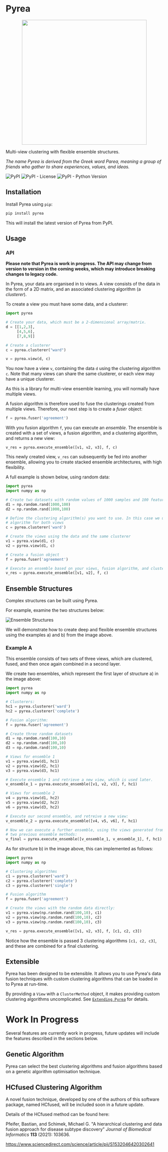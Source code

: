 # Pyrea

<p align="center">
<img src="https://raw.githubusercontent.com/mdbloice/AugmentorFiles/master/Pyrea/Pyrea-logos_transparent.png" width="400">
</p>

Multi-view clustering with flexible ensemble structures.

*The name Pyrea is derived from the Greek word Parea, meaning a group of
friends who gather to share experiences, values, and ideas.*

![PyPI](https://img.shields.io/pypi/v/Pyrea) ![PyPI - License](https://img.shields.io/pypi/l/Pyrea) ![PyPI - Python Version](https://img.shields.io/pypi/pyversions/Pyrea)

## Installation

Install Pyrea using `pip`:

```bash
pip install pyrea
```

This will install the latest version of Pyrea from PyPI.

## Usage

### API

**Please note that Pyrea is work in progress. The API may change from version
to version in the coming weeks, which may introduce breaking changes to legacy
code.**

In Pyrea, your data are organised in to views. A view consists of the data in
the form of a 2D matrix, and an associated clustering algorithm (a *clusterer*).

To create a view you must have some data, and a clusterer:

```python
import pyrea

# Create your data, which must be a 2-dimensional array/matrix.
d = [[1,2,3],
     [4,5,6],
     [7,8,9]]

# Create a clusterer
c = pyrea.clusterer("ward")

v = pyrea.view(d, c)
```

You now have a view `v`, containing the data `d` using the clustering algorithm
`c`. Note that many views can share the same clusterer, or each view may have a
unique clusterer.

As this is a library for multi-view ensemble learning, you will normally have
multiple views.

A fusion algorithm is therefore used to fuse the clusterings created from
multiple views. Therefore, our next step is to create a *fuser* object:

```python
f = pyrea.fuser('agreement')
```

With you fusion algorithm `f`, you can execute an *ensemble*. The ensemble is
created with a set of views, a fusion algorithm, and a clustering algorithm,
and returns a new view:

```pythom
v_res = pyrea.execute_ensemble([v1, v2, v3], f, c)
```

This newly created view, `v_res` can subsequently be fed into another ensemble,
allowing you to create stacked ensemble architectures, with high flexibility.

A full example is shown below, using random data:

```python
import pyrea
import numpy as np

# Create two datasets with random values of 1000 samples and 100 features per sample.
d1 = np.random.rand(1000,100)
d2 = np.random.rand(1000,100)

# Define the clustering algorithm(s) you want to use. In this case we used the same
# algorithm for both views
c = pyrea.clusterer('ward')

# Create the views using the data and the same clusterer
v1 = pyrea.view(d1, c)
v2 = pyrea.view(d1, c)

# Create a fusion object
f = pyrea.fuser('agreement')

# Execute an ensemble based on your views, fusion algorithm, and clusterer
v_res = pyrea.execute_ensemble([v1, v2], f, c)
```

## Ensemble Structures
Complex structures can be built using Pyrea.

For example, examine the two structures below:

![Ensemble Structures](https://raw.githubusercontent.com/mdbloice/AugmentorFiles/master/Pyrea/parea.png)

We will demonstrate how to create deep and flexible ensemble structures using
the examples  a) and b) from the image above.

### Example A
This ensemble consists of two sets of three views, which are clustered, fused,
and then once again combined in a second layer.

We create two ensembles, which represent the first layer of structure a) in
the image above:

```python
import pyrea
import numpy as np

# Clusterers:
hc1 = pyrea.clusterer('ward')
hc2 = pyrea.clusterer('complete')

# Fusion algorithm:
f = pyrea.fuser('agreement')

# Create three random datasets
d1 = np.random.rand(100,10)
d2 = np.random.rand(100,10)
d3 = np.random.rand(100,10)

# Views for ensemble 1
v1 = pyrea.view(d1, hc1)
v2 = pyrea.view(d2, hc1)
v3 = pyrea.view(d3, hc1)

# Execute ensemble 1 and retrieve a new view, which is used later.
v_ensemble_1 = pyrea.execute_ensemble([v1, v2, v3], f, hc1)

# Views for ensemble 2
v4 = pyrea.view(d1, hc2)
v5 = pyrea.view(d2, hc2)
v6 = pyrea.view(d3, hc2)

# Execute our second ensemble, and retreive a new view:
v_ensemble_2 = pyrea.execute_ensemble([v4, v5, v6], f, hc1)

# Now we can execute a further ensemble, using the views generated from the
# two previous ensemble methods:
v_final = pyrea.execute_ensemble([v_ensemble_1, v_ensemble_1], f, hc1)
```

As for structure b) in the image above, this can implemented as follows:

```python
import pyrea
import numpy as np

# Clustering algorithms
c1 = pyrea.clusterer('ward')
c2 = pyrea.clusterer('complete')
c3 = pyrea.clusterer('single')

# Fusion algorithm
f = pyrea.fuser('agreement')

# Create the views with the random data directly:
v1 = pyrea.view(np.random.rand(100,10), c1)
v2 = pyrea.view(np.random.rand(100,10), c2)
v3 = pyrea.view(np.random.rand(100,10), c3)

v_res = pyrea.execute_ensemble([v1, v2, v3], f, [c1, c2, c3])
```

Notice how the ensemble is passed 3 clustering algorithms `[c1, c2, c3]`, and these are combined for a final clustering.

## Extensible

Pyrea has been designed to be extensible. It allows you to use Pyrea's data fusion techniques with custom clustering algorithms that can be loaded in to Pyrea at run-time.

By providing a `View` with a `ClusterMethod` object, it makes providing custom clustering algorithms uncomplicated. See [`Extending Pyrea`](https://pyrea.readthedocs.io/pyrea/extending.html#custom-clustering-algorithms) for details.

# Work In Progress
Several features are currently work in progress, future updates will include
the features described in the sections below.

## Genetic Algorithm
Pyrea can select the best clustering algorithms and fusion algorithms based on
a genetic algorithm optimisation technique.

## HCfused Clustering Algorithm
A novel fusion technique, developed by one of the authors of this software
package, named HCfused, will be included soon in a future update.

Details of the HCfused method can be found here:

Pfeifer, Bastian, and Schimek, Michael G. "A hierarchical clustering and data
fusion approach for disease subtype discovery" *Journal of Biomedical
Informatics* **113** (2021): 103636.

<https://www.sciencedirect.com/science/article/pii/S1532046420302641>
